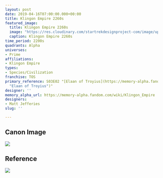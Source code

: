 ```yaml
---
layout: post
date: 2019-04-16T07:00:00.000+00:00
title: Klingon Empire 2260s
featured_image:
  title: Klingon Empire 2260s
  image: "https://res.cloudinary.com/startrekdesignproject-com/image/upload/v1555430263/KlingonEmpire.png"
  caption: Klingon Empire 2260s
time_period: 2200s
quadrants: Alpha
universes:
- Prime
affiliations:
- Klingon Empire
types:
- Species/Civilization
franchise: TOS
primary_reference: S03E02 "[Elaan of Troyius](https://memory-alpha.fandom.com/wiki/Elaan_of_Troyius
  "Elaan of Troyius")"
designer: ''
memory_alpha_url: https://memory-alpha.fandom.com/wiki/Klingon_Empire
designers:
- Matt Jefferies
slug: ''

---
```

## Canon Image

![](https://res.cloudinary.com/startrekdesignproject-com/image/upload/v1555430263/KlingonEmpire2260s1.jpg)

## Reference

![](https://res.cloudinary.com/startrekdesignproject-com/image/upload/v1555430263/KlingonEmpireRef.jpg)